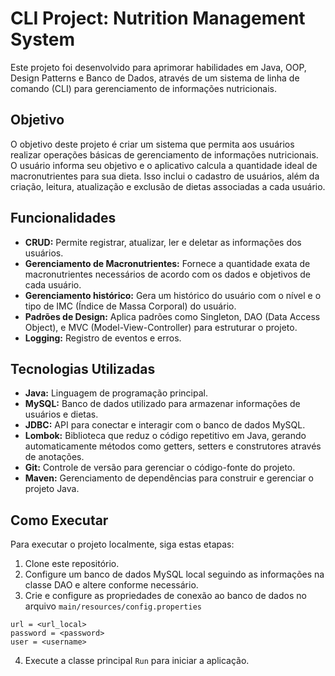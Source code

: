 # CLI Project: Nutrition Management System
Este projeto foi desenvolvido para aprimorar habilidades em Java, OOP, Design Patterns e Banco de Dados, 
através de um sistema de linha de comando (CLI) para gerenciamento de informações nutricionais.

## Objetivo

O objetivo deste projeto é criar um sistema que permita aos usuários realizar operações básicas de gerenciamento de informações nutricionais. 
O usuário informa seu objetivo e o aplicativo calcula a quantidade ideal de macronutrientes para sua dieta. Isso inclui o cadastro de usuários, além da criação, leitura, atualização e exclusão de dietas associadas a cada usuário.

## Funcionalidades

- **CRUD:** Permite registrar, atualizar, ler e deletar as informações dos usuários.
- **Gerenciamento de Macronutrientes:** Fornece a quantidade exata de macronutrientes necessários de acordo com os dados e objetivos de cada usuário.
- **Gerenciamento histórico:** Gera um histórico do usuário com o nível e o tipo de IMC (Índice de Massa Corporal) do usuário.
- **Padrões de Design:** Aplica padrões como Singleton, DAO (Data Access Object), e MVC (Model-View-Controller) para estruturar o projeto.
- **Logging:** Registro de eventos e erros.

## Tecnologias Utilizadas

- **Java:** Linguagem de programação principal.
- **MySQL:** Banco de dados utilizado para armazenar informações de usuários e dietas.
- **JDBC:** API para conectar e interagir com o banco de dados MySQL.
- **Lombok:** Biblioteca que reduz o código repetitivo em Java, gerando automaticamente métodos como getters, setters e construtores através de anotações.
- **Git:** Controle de versão para gerenciar o código-fonte do projeto.
- **Maven:** Gerenciamento de dependências para construir e gerenciar o projeto Java.

## Como Executar

Para executar o projeto localmente, siga estas etapas:

1. Clone este repositório.
2. Configure um banco de dados MySQL local seguindo as informações na classe DAO e altere conforme necessário.
3. Crie e configure as propriedades de conexão ao banco de dados no arquivo `main/resources/config.properties`
```
url = <url_local>
password = <password>
user = <username>
```
4. Execute a classe principal `Run` para iniciar a aplicação.

